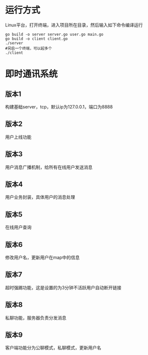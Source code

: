 # 运行方式

Linux平台，打开终端，进入项目所在目录，然后输入如下命令编译运行

```shell
go build -o server server.go user.go main.go
go build -o client client.go
./server
#另启一个终端，可以起多个
./client
```

# 即时通讯系统

## 版本1

构建基础server，tcp，默认ip为127.0.0.1，端口为8888

## 版本2

用户上线功能

## 版本3

用户消息广播机制，给所有在线用户发送消息

## 版本4

用户业务封装，具体用户的消息处理

## 版本5

在线用户查询

## 版本6

修改用户名，更新用户在map中的信息

## 版本7

超时强踢功能，这是设置的为3分钟不活跃用户自动断开链接

## 版本8

私聊功能，服务器负责分发消息

## 版本9

客户端功能分为公聊模式，私聊模式，更新用户名